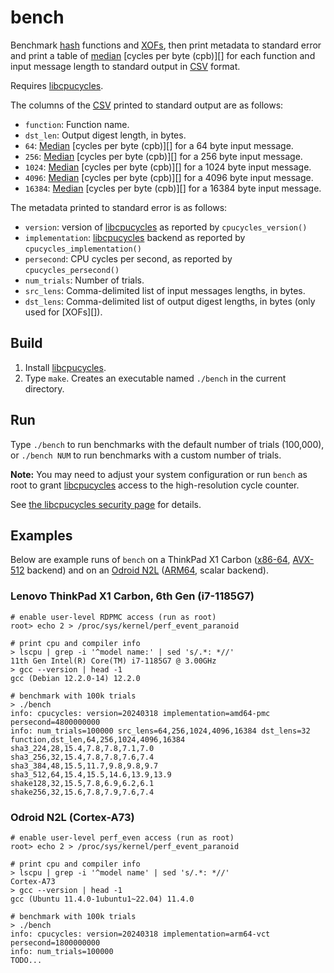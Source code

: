 # bench

Benchmark [hash][] functions and [XOFs][xof], then print metadata to
standard error and print a table of [median][] [cycles per byte (cpb)][]
for each function and input message length to standard output in [CSV][]
format.

Requires [libcpucycles][].

The columns of the [CSV][] printed to standard output are as follows:

* `function`: Function name.
* `dst_len`: Output digest length, in bytes.
* `64`: [Median][] [cycles per byte (cpb)][] for a 64 byte input message.
* `256`: [Median][] [cycles per byte (cpb)][] for a 256 byte input message.
* `1024`: [Median][] [cycles per byte (cpb)][] for a 1024 byte input message.
* `4096`: [Median][] [cycles per byte (cpb)][] for a 4096 byte input message.
* `16384`: [Median][] [cycles per byte (cpb)][] for a 16384 byte input message.

The metadata printed to standard error is as follows:

* `version`: version of [libcpucycles][] as reported by `cpucycles_version()`
* `implementation`: [libcpucycles][] backend as reported by `cpucycles_implementation()`
* `persecond`: CPU cycles per second, as reported by `cpucycles_persecond()`
* `num_trials`: Number of trials.
* `src_lens`: Comma-delimited list of input messages lengths, in bytes.
* `dst_lens`: Comma-delimited list of output digest lengths, in bytes
  (only used for [XOFs][]).

## Build

1. Install [libcpucycles][].
2. Type `make`.  Creates an executable named `./bench` in the current
   directory.

## Run

Type `./bench` to run benchmarks with the default number of trials
(100,000), or `./bench NUM` to run benchmarks with a custom number of
trials.

**Note:** You may need to adjust your system configuration or run
`bench` as root to grant [libcpucycles][] access to the high-resolution
cycle counter.

See [the libcpucycles security page][libcpucycles-security] for details.

## Examples

Below are example runs of `bench` on a ThinkPad X1 Carbon ([x86-64][],
[AVX-512][] backend) and on an [Odroid N2L][] ([ARM64][], scalar
backend).

### Lenovo ThinkPad X1 Carbon, 6th Gen (i7-1185G7)

```
# enable user-level RDPMC access (run as root)
root> echo 2 > /proc/sys/kernel/perf_event_paranoid

# print cpu and compiler info
> lscpu | grep -i '^model name:' | sed 's/.*: *//'
11th Gen Intel(R) Core(TM) i7-1185G7 @ 3.00GHz
> gcc --version | head -1
gcc (Debian 12.2.0-14) 12.2.0

# benchmark with 100k trials
> ./bench
info: cpucycles: version=20240318 implementation=amd64-pmc persecond=4800000000
info: num_trials=100000 src_lens=64,256,1024,4096,16384 dst_lens=32
function,dst_len,64,256,1024,4096,16384
sha3_224,28,15.4,7.8,7.8,7.1,7.0
sha3_256,32,15.4,7.8,7.8,7.6,7.4
sha3_384,48,15.5,11.7,9.8,9.8,9.7
sha3_512,64,15.4,15.5,14.6,13.9,13.9
shake128,32,15.5,7.8,6.9,6.2,6.1
shake256,32,15.6,7.8,7.9,7.6,7.4
```

### Odroid N2L (Cortex-A73)

```
# enable user-level perf_even access (run as root)
root> echo 2 > /proc/sys/kernel/perf_event_paranoid

# print cpu and compiler info
> lscpu | grep -i '^model name' | sed 's/.*: *//'
Cortex-A73
> gcc --version | head -1
gcc (Ubuntu 11.4.0-1ubuntu1~22.04) 11.4.0

# benchmark with 100k trials
> ./bench
info: cpucycles: version=20240318 implementation=arm64-vct persecond=1800000000
info: num_trials=100000
TODO...
```

[csv]: https://en.wikipedia.org/wiki/Comma-separated_values
  "Comma-Separated Value (CSV)"
[libcpucycles]: https://cpucycles.cr.yp.to/
  "Microlibrary for counting CPU cycles."
[libcpucycles-security]: https://cpucycles.cr.yp.to/security.html
  "libcpucycles security documentation"
[median]: https://en.wikipedia.org/wiki/Median
  "Median"
[mean]: https://en.wikipedia.org/wiki/Arithmetic_mean
  "Arithmetic mean"
[stddev]: https://en.wikipedia.org/wiki/Standard_deviation
  "Standard deviation"
[odroid n2l]: https://en.odroid.se/products/odroid-n2l-4gb
  "Odroid N2L"
[x86-64]: https://en.wikipedia.org/wiki/X86-64
  "64-bit x86 instruction set."
[arm64]: https://en.wikipedia.org/wiki/AArch64
  "64-bit extension to the ARM instruction set."
[avx-512]: https://en.wikipedia.org/wiki/AVX-512
  "AVX-512: 512-bit extensions to the Advanced Vector Extensions (AVX) instruction set."
[cycles per byte]: https://en.wikipedia.org/wiki/Encryption_software#Performance
  "Observed CPU cycles divided by the number of input bytes."
[xof]: https://en.wikipedia.org/wiki/Extendable-output_function
  "Extendable-Output Function (XOF)"
[hash]: https://en.wikipedia.org/wiki/Cryptographic_hash_function
  "Cryptographic hash function"
